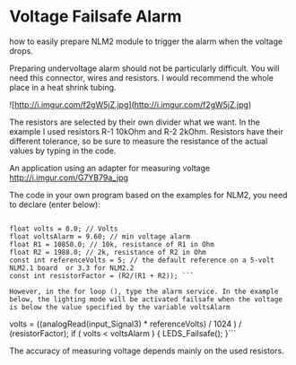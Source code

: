 # Voltage Failsafe Alarm #

how to easily prepare NLM2 module to trigger the alarm when the voltage drops.

Preparing undervoltage alarm should not be particularly difficult. You will need this connector, wires and resistors. I would recommend the whole place in a heat shrink tubing.

![http://i.imgur.com/f2gW5jZ.jpg](http://i.imgur.com/f2gW5jZ.jpg)

The resistors are selected by their own divider what we want. In the example I used resistors R-1 10kOhm and R-2 2kOhm. Resistors have their different tolerance, so be sure to measure the resistance of the actual values by typing in the code.

An application using an adapter for measuring voltage
http://i.imgur.com/G7YB79a_jpg


The code in your own program based on the examples for NLM2, you need to declare (enter below):

```

float volts = 0.0; // Volts
float voltsAlarm = 9.60; // min voltage alarm
float R1 = 10850.0; // 10k, resistance of R1 in Ohm
float R2 = 1988.0; // 2k, resistance of R2 in Ohm
const int referenceVolts = 5; // the default reference on a 5-volt NLM2.1 board  or 3.3 for NLM2.2
const int resistorFactor = (R2/(R1 + R2)); ```

However, in the for loop (), type the alarm service. In the example below, the lighting mode will be activated failsafe when the voltage is below the value specified by the variable voltsAlarm

```

volts = ((analogRead(input_Signal3) * referenceVolts) / 1024 ) / (resistorFactor);
if ( volts < voltsAlarm ) {
LEDS_Failsafe();
}```

The accuracy of measuring voltage depends mainly on the used resistors.